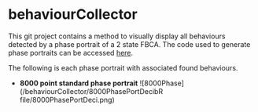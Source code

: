 # behaviourCollector
This git project contains a method to visually display all behaviours detected by a phase portrait of a 2 state FBCA. The code used to generate phase portraits can be accessed [here](https://github.com/mkreitze/mastersThesis).

The following is each phase portrait with associated found behaviours.

* **8000 point standard phase portrait**
![8000Phase](/behaviourCollector/8000PhasePortDecibR file/8000PhasePortDeci.png)

